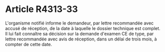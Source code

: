 # Article R4313-33

L'organisme notifié informe le demandeur, par lettre recommandée avec accusé de réception, de la date à laquelle le dossier technique est complet. Il lui fait connaître sa décision sur la demande d'examen CE de type, par lettre recommandée avec avis de réception, dans un délai de trois mois, à compter de cette date.